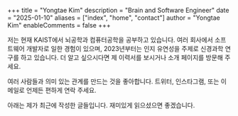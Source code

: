 +++
title = "Yongtae Kim"
description = "Brain and Software Engineer"
date = "2025-01-10"
aliases = ["index", "home", "contact"]
author = "Yongtae Kim"
enableComments = false
+++

저는 현재 KAIST에서 뇌공학과 컴퓨터공학을 공부하고 있습니다. 여러 회사에서 소프트웨어 개발자로 일한 경험이 있으며, 2023년부터는 인지 유연성을 주제로 신경과학 연구를 하고 있습니다. 더 알고 싶으시다면 제 이력서를 보시거나 소개 페이지를 방문해 주세요.

여러 사람들과 의미 있는 관계를 만드는 것을 좋아합니다. 트위터, 인스타그램, 또는 이메일로 언제든 편하게 연락 주세요.

아래는 제가 최근에 작성한 글들입니다. 재미있게 읽으셨으면 좋겠습니다.